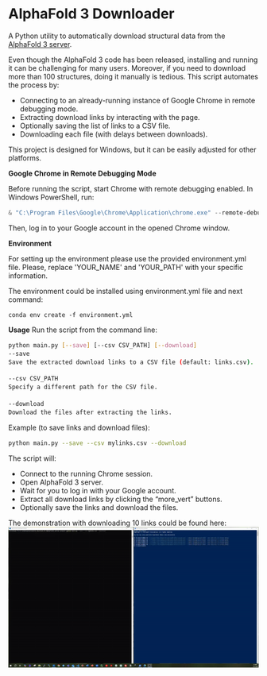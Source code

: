 # AlphaFold 3 Downloader

A Python utility to automatically download structural data from the [AlphaFold 3 server](https://alphafoldserver.com/).

Even though the AlphaFold 3 code has been released, installing and running it can be challenging for many users. Moreover, if you need to download more than 100 structures, doing it manually is tedious. This script automates the process by:

- Connecting to an already-running instance of Google Chrome in remote debugging mode.
- Extracting download links by interacting with the page.
- Optionally saving the list of links to a CSV file.
- Downloading each file (with delays between downloads).

This project is designed for Windows, but it can be easily adjusted for other platforms.

**Google Chrome in Remote Debugging Mode**

Before running the script, start Chrome with remote debugging enabled. In Windows PowerShell, run:

```powershell
& "C:\Program Files\Google\Chrome\Application\chrome.exe" --remote-debugging-port=9222 --user-data-dir="C:\chrome-debug"
```

Then, log in to your Google account in the opened Chrome window.

**Environment**

For setting up the environment please use the provided environment.yml file. Please, replace 'YOUR_NAME' and 'YOUR_PATH' with your specific information.

The environment could be installed using environment.yml file and next command:

```
conda env create -f environment.yml
```

**Usage**
Run the script from the command line:

```bash
python main.py [--save] [--csv CSV_PATH] [--download]
--save
Save the extracted download links to a CSV file (default: links.csv).

--csv CSV_PATH
Specify a different path for the CSV file.

--download
Download the files after extracting the links.

```
Example (to save links and download files):

```bash
python main.py --save --csv mylinks.csv --download
```

The script will:
- Connect to the running Chrome session.
- Open AlphaFold 3 server.
- Wait for you to log in with your Google account.
- Extract all download links by clicking the “more_vert” buttons.
- Optionally save the links and download the files.

The demonstration with downloading 10 links could be found here:
<img src='pics/demo.gif'>
